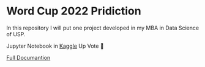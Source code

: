 # Word Cup 2022 Pridiction

In this repository I will put one project developed in my MBA in Data Science of USP.


Jupyter Notebook in [Kaggle](https://www.kaggle.com/code/rodrigolacerda/winner-world-cup-simulation-2022) Up Vote :1st_place_medal:

[Full Documantion](Simulation_World_Cup_2022_Rodrigo_Lacerda(Portuguese).pdf) 
